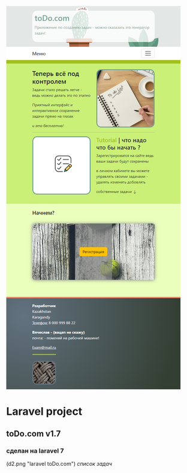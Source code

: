 ![application for tasks](do.png "laravel toDo.com")
# Laravel project 
## toDo.com  v1.7
### сделан на laravel 7
(d2.png "laravel toDo.com")
*список задач*
